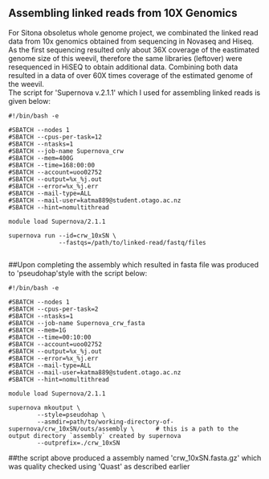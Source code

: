 ## Assembling linked reads from 10X Genomics

For Sitona obsoletus whole genome project, we combinated the linked read data from 10x genomics obtained from sequencing in Novaseq and Hiseq.
As the first sequencing resulted only about 36X coverage of the eastimated genome size of this weevil, therefore the same libraries (leftover) were resequenced in HiSEQ to obtain additional data.
Combining both data resulted in a data of over 60X times coverage of the estimated genome of the weevil.   
The script for 'Supernova v.2.1.1' which I used for assembling linked reads is given below:

```
#!/bin/bash -e

#SBATCH --nodes 1
#SBATCH --cpus-per-task=12
#SBATCH --ntasks=1
#SBATCH --job-name Supernova_crw
#SBATCH --mem=400G
#SBATCH --time=168:00:00
#SBATCH --account=uoo02752
#SBATCH --output=%x_%j.out
#SBATCH --error=%x_%j.err
#SBATCH --mail-type=ALL
#SBATCH --mail-user=katma889@student.otago.ac.nz
#SBATCH --hint=nomultithread

module load Supernova/2.1.1

supernova run --id=crw_10xSN \
              --fastqs=/path/to/linked-read/fastq/files 
             
```

##Upon completing the assembly which resulted in fasta file was produced to 'pseudohap'style with the script below:

```
#!/bin/bash -e

#SBATCH --nodes 1
#SBATCH --cpus-per-task=2
#SBATCH --ntasks=1
#SBATCH --job-name Supernova_crw_fasta
#SBATCH --mem=1G
#SBATCH --time=00:10:00
#SBATCH --account=uoo02752
#SBATCH --output=%x_%j.out
#SBATCH --error=%x_%j.err
#SBATCH --mail-type=ALL
#SBATCH --mail-user=katma889@student.otago.ac.nz
#SBATCH --hint=nomultithread

module load Supernova/2.1.1

supernova mkoutput \
        --style=pseudohap \
        --asmdir=path/to/working-directory-of-supernova/crw_10xSN/outs/assembly \      # this is a path to the output directory `assembly` created by supernova
        --outprefix=./crw_10xSN
```
##the script above produced a assembly named 'crw_10xSN.fasta.gz' which was quality checked using 'Quast' as described earlier 

